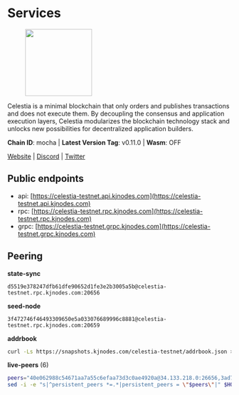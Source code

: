 # Services

<figure><img src="https://raw.githubusercontent.com/kj89/testnet_manuals/main/pingpub/logos/celestia.png" width="150" alt=""><figcaption></figcaption></figure>

Celestia is a minimal blockchain that only orders and publishes transactions and  does not execute them. By decoupling the consensus and application execution layers,  Celestia modularizes the blockchain technology stack and unlocks new possibilities  for decentralized application builders.

**Chain ID**: mocha | **Latest Version Tag**: v0.11.0 | **Wasm**: OFF

[Website](https://celestia.org) | [Discord](https://discord.gg/celestiacommunity) | [Twitter](https://twitter.com/CelestiaOrg)


## Public endpoints

* api: [https://celestia-testnet.api.kjnodes.com](https://celestia-testnet.api.kjnodes.com)
* rpc: [https://celestia-testnet.rpc.kjnodes.com](https://celestia-testnet.rpc.kjnodes.com)
* grpc: [https://celestia-testnet.grpc.kjnodes.com](https://celestia-testnet.grpc.kjnodes.com)

## Peering

**state-sync**

```text
d5519e378247dfb61dfe90652d1fe3e2b3005a5b@celestia-testnet.rpc.kjnodes.com:20656
```

**seed-node**

```text
3f472746f46493309650e5a033076689996c8881@celestia-testnet.rpc.kjnodes.com:20659
```

**addrbook**
```bash
curl -Ls https://snapshots.kjnodes.com/celestia-testnet/addrbook.json > $HOME/.celestia-app/config/addrbook.json
```

**live-peers** (6)
```bash
peers="40e062988c54671aa7a55c6efaa73d3c0ae4920a@34.133.218.0:26656,3ad7f2d36f5e15d902c7aff7a305bea40f03f95c@163.172.111.148:26656,d5519e378247dfb61dfe90652d1fe3e2b3005a5b@65.109.68.190:20656,e286b562eddc6fea1b2635f6623430225666fb2f@147.135.144.58:26656,70ad1e4808ad49f192f3536cf180aa22ca804fc6@34.88.189.48:26656,f3cb453d959059440c3abe2bb07a692b3f77e5a0@135.181.248.87:20656"
sed -i -e "s|^persistent_peers *=.*|persistent_peers = \"$peers\"|" $HOME/.celestia-app/config/config.toml
```
